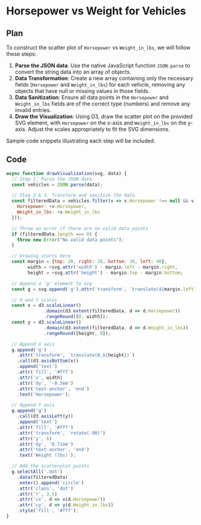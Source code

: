 # Horsepower vs Weight for Vehicles

## Plan
To construct the scatter plot of `Horsepower` vs `Weight_in_lbs`, we will follow these steps:

1. **Parse the JSON data**: Use the native JavaScript function `JSON.parse` to convert the string data into an array of objects.
2. **Data Transformation**: Create a new array containing only the necessary fields (`Horsepower` and `Weight_in_lbs`) for each vehicle, removing any objects that have null or missing values in those fields.
3. **Data Sanitization**: Ensure all data points in the `Horsepower` and `Weight_in_lbs` fields are of the correct type (numbers) and remove any invalid entries.
4. **Draw the Visualization**: Using D3, draw the scatter plot on the provided SVG element, with `Horsepower` on the x-axis and `Weight_in_lbs` on the y-axis. Adjust the scales appropriately to fit the SVG dimensions.

Sample code snippets illustrating each step will be included.

## Code
```javascript
async function drawVisualization(svg, data) {
  // Step 1: Parse the JSON data
  const vehicles = JSON.parse(data);

  // Step 2 & 3: Transform and sanitize the data
  const filteredData = vehicles.filter(v => v.Horsepower !== null && v.Weight_in_lbs !== null && !isNaN(v.Horsepower) && !isNaN(v.Weight_in_lbs)).map(v => ({
    Horsepower: +v.Horsepower,
    Weight_in_lbs: +v.Weight_in_lbs
  }));

  // Throw an error if there are no valid data points
  if (filteredData.length === 0) {
    throw new Error("No valid data points");
  }

  // Drawing starts here
  const margin = {top: 20, right: 20, bottom: 30, left: 40},
        width = +svg.attr('width') - margin.left - margin.right,
        height = +svg.attr('height') - margin.top - margin.bottom;

  // Append a 'g' element to svg
  const g = svg.append('g').attr('transform', `translate(${margin.left},${margin.top})`);

  // X and Y scales
  const x = d3.scaleLinear()
              .domain(d3.extent(filteredData, d => d.Horsepower))
              .rangeRound([0, width]);
  const y = d3.scaleLinear()
              .domain(d3.extent(filteredData, d => d.Weight_in_lbs))
              .rangeRound([height, 0]);

  // Append X axis
  g.append('g')
    .attr('transform', `translate(0,${height})`)
    .call(d3.axisBottom(x))
    .append('text')
    .attr('fill', '#fff')
    .attr('x', width)
    .attr('dy', '-0.5em')
    .attr('text-anchor', 'end')
    .text('Horsepower');

  // Append Y axis
  g.append('g')
    .call(d3.axisLeft(y))
    .append('text')
    .attr('fill', '#fff')
    .attr('transform', 'rotate(-90)')
    .attr('y', 6)
    .attr('dy', '0.71em')
    .attr('text-anchor', 'end')
    .text('Weight (lbs)');

  // Add the scatterplot points
  g.selectAll('.dot')
    .data(filteredData)
    .enter().append('circle')
    .attr('class', 'dot')
    .attr('r', 3.5)
    .attr('cx', d => x(d.Horsepower))
    .attr('cy', d => y(d.Weight_in_lbs))
    .style('fill', '#fff');
}
```